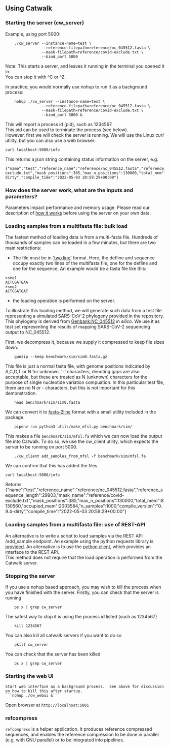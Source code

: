 ## Using Catwalk

### Starting the server (cw_server)

Example, using port 5000:
```
    ./cw_server --instance-name=test \
                --reference-filepath=reference/nc_045512.fasta \
                --mask-filepath=reference/covid-exclude.txt \
                --bind_port 5000
```

Note: This starts a server, and leaves it running in the terminal you opened it in.   
You can stop it with ^C or ^Z.

In practice, you would normally use nohup to run it as a background process:

```
    nohup ./cw_server --instance-name=test \
                --reference-filepath=reference/nc_045512.fasta \
                --mask-filepath=reference/covid-exclude.txt \
                --bind_port 5000 &
```
This will report a process id (pid), such as 1234567.  
This pid can be used to terminate the process (see below).  
However, first we will check the server is running.
We will use the Linux *curl* utility, but you can also use a web browser:
```
curl localhost:5000/info
```
This returns a json string containing status information on the server, e.g.
```
{"name":"test","reference_name":"reference/nc_045512.fasta","reference_sequence_length":29903,"mask_name":"reference/covid-exclude.txt","mask_positions":385,"max_n_positions":130000,"total_mem":5640192,"occupied_mem":713136,"n_samples":0,"compile_version":"0.9.4-dirty","compile_time":"2022-05-03 20:59:29+00:00"}
```

### How does the server work, what are the inputs and parameters?
Parameters impact performance and memory usage.  Please read our description of [how it works](howitworks.md) before using the server on your own data.

### Loading samples from a multifasta file: bulk load 

The fastest method of loading data is from a multi-fasta file.
Hundreds of thousands of samples can be loaded in a few minutes, but there are two main restrictions: 
* The file must be in ['two line'](https://biopython.org/wiki/SeqIO) format.  Here, the defline and sequence occupy exactly two lines of the multifasta file, one for the defline and one for the sequence.  An example would be a fasta file like this:
```
>seq1
ACTCGATGAA
>seq2
ACTCGATGAT
```

* the loading operation is performed on the server.   

To illustrate this loading method, we will generate such data from a test file representing a simulated SARS-CoV-2 phylogeny provided in the repository.  This phylogeny is derived from [Genbank:NC_045512](https://www.ncbi.nlm.nih.gov/nuccore/1798174254) *in silico*.  We use it as test set representing the results of mapping SARS-CoV-2 sequencing output to NC_045512. 

First, we decompress it, because we supply it compressed to keep file sizes down.
```
    gunzip --keep benchmark/sim/sim0.fasta.gz 
```
This file is just a normal fasta file, with genome positions indicated by 
A,C,G,T or N for unknown.  '-' characters, denoting gaps are also acceptable, but these are treated as N (unknown) characters for the purpose of single nucleotide variation compuation.  In this particular test file, there are no N or - characters, but this is not important for this demonstration.
```
    head benchmark/sim/sim0.fasta
```
We can convert it to [fasta-2line](https://biopython.org/wiki/SeqIO) format with a small utility included in the package.
```
    pipenv run python3 utils/make_mfsl.py benchmark/sim/
```

This makes a file ```benchmark/sim/mfsl.fa``` which we can now load the output file into Catwalk.  To do so, we use the cw_client utility, which expects the server to be running on port 5000.

```
    ./cw_client add_samples_from_mfsl -f benchmark/sim/mfsl.fa
```

We can confirm that this has added the files.
```
curl localhost:5000/info
```
Returns
{"name":"test","reference_name":"reference/nc_045512.fasta","reference_sequence_length":29903,"mask_name":"reference/covid-exclude.txt","mask_positions":385,"max_n_positions":130000,"total_mem":8130560,"occupied_mem":2003584,"n_samples":1000,"compile_version":"0.9.4-dirty","compile_time":"2022-05-03 20:59:29+00:00"}

### Loading samples from a multifasta file: use of REST-API
An alternative is to write a script to load samples via the REST API /add_sample endpoint.  An example using the python requests library is [provided](doc/api.md).  An alternative is to use the [python client](pyclient/pycw_client.py), which provides an  interface to the REST API.  
This method does not require that the load operation is performed from the Catwalk server.

### Stopping the server

If you use a nohup based approach, you may wish to kill the process when you have finished with the server.  Firstly, you can check that the server is running
```
    ps x | grep cw_server
```
The safest way to stop it is using the process id listed (such as 1234567)
```
    kill 1234567
```
You can also kill all catwalk servers if you want to do so
```
    pkill cw_server
```
You can check that the server has been killed
```
    ps x | grep cw_server
```

### Starting the web UI
    Start web interface as a background process.  See above for discussion on how to kill this after startup.
    ```nohup ./cw_webui &``` 

Open browser at `http://localhost:5001`



### refcompress
`refcompress` is a helper application.  It produces reference compressed sequences, and enables the reference compression to be done in parallel (e.g. with GNU parallel) or to be integrated into pipelines.
